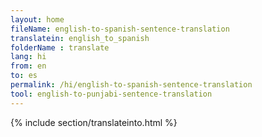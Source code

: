 ```yaml
---
layout: home
fileName: english-to-spanish-sentence-translation
translatein: english_to_spanish
folderName : translate
lang: hi
from: en
to: es
permalink: /hi/english-to-spanish-sentence-translation
tool: english-to-punjabi-sentence-translation
---
```

{% include section/translateinto.html %}